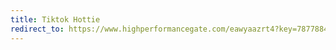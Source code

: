 ```yaml
---
title: Tiktok Hottie
redirect_to: https://www.highperformancegate.com/eawyaazrt4?key=78778840d1d33d8d36ec5f44c894e44b
---
```

